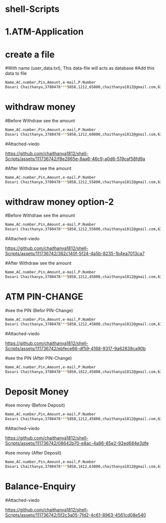 # shell-Scripts
# 1.ATM-Application
# create a file
#With name  (user_data.txt),
 This  data-file will acts as database
#Add this data to file
```bash 
Name,AC.number,Pin,Amount,e-mail,P.Number
Dasari Chaithanya,3780478***5858,1212,65800,chaithanya1812@gmail.com,6303128***
```
# withdraw money
#Before Withdraw see the amount
```bash 
Name,AC.number,Pin,Amount,e-mail,P.Number
Dasari Chaithanya,3780478***5858,1212,60800,chaithanya1812@gmail.com,6303128***
```
#Attached-viedo

https://github.com/chaithanya1812/shell-Scripts/assets/111736742/f8e2865e-8aa6-46c9-a0d6-519caf58fd9a

#After Withdraw see the amount
```bash 
Name,AC.number,Pin,Amount,e-mail,P.Number
Dasari Chaithanya,3780478***5858,1212,55800,chaithanya1812@gmail.com,6303128***
```
# withdraw money option-2

#Before Withdraw see the amount
```bash 
Name,AC.number,Pin,Amount,e-mail,P.Number
Dasari Chaithanya,3780478***5858,1212,55800,chaithanya1812@gmail.com,6303128***
```
#Attached-viedo

https://github.com/chaithanya1812/shell-Scripts/assets/111736742/362c140f-5f24-4a5b-8235-1b4ea7013ca7

#After Withdraw see the amount
```bash 
Name,AC.number,Pin,Amount,e-mail,P.Number
Dasari Chaithanya,3780478***5858,1212,45800,chaithanya1812@gmail.com,6303128***
```
# ATM PIN-CHANGE
#see the PIN (Befor PIN-Change)

```bash 
Name,AC.number,Pin,Amount,e-mail,P.Number
Dasari Chaithanya,3780478***5858,1212,45800,chaithanya1812@gmail.com,6303128***
```
#Attached-viedo

https://github.com/chaithanya1812/shell-Scripts/assets/111736742/ebfece66-df59-4168-9317-9a62838ca90b

#see the PIN (After PIN-Change)

```bash 
Name,AC.number,Pin,Amount,e-mail,P.Number
Dasari Chaithanya,3780478***5858,1812,45800,chaithanya1812@gmail.com,6303128***
```



# Deposit Money

#see money (Before Deposit)

```bash 
Name,AC.number,Pin,Amount,e-mail,P.Number
Dasari Chaithanya,3780478***5858,1212,45800,chaithanya1812@gmail.com,6303128***
```
#Attached-viedo

https://github.com/chaithanya1812/shell-Scripts/assets/111736742/08642b70-e8ac-4a96-85e2-92ed684e3dfe

#see money (After Deposit)

```bash 
Name,AC.number,Pin,Amount,e-mail,P.Number
Dasari Chaithanya,3780478***5858,1812,63800,chaithanya1812@gmail.com,6303128***
```

# Balance-Enquiry

#Attached-viedo

https://github.com/chaithanya1812/shell-Scripts/assets/111736742/5f2c3a05-7fd2-4c61-8963-4561cd08e540




